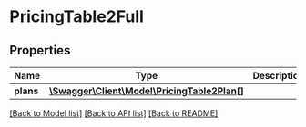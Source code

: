 # PricingTable2Full

## Properties
Name | Type | Description | Notes
------------ | ------------- | ------------- | -------------
**plans** | [**\Swagger\Client\Model\PricingTable2Plan[]**](PricingTable2Plan.md) |  | [optional] 

[[Back to Model list]](../README.md#documentation-for-models) [[Back to API list]](../README.md#documentation-for-api-endpoints) [[Back to README]](../README.md)


